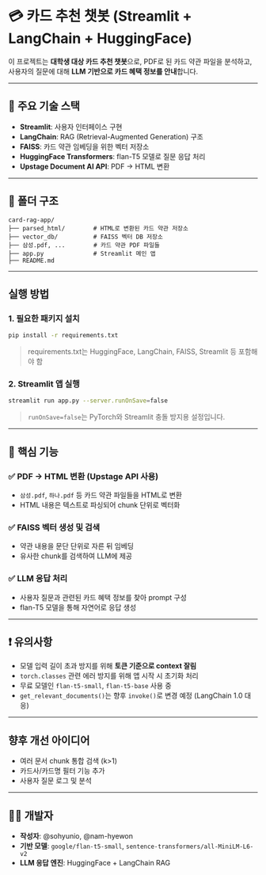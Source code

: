 # 💳 카드 추천 챗봇 (Streamlit + LangChain + HuggingFace)

이 프로젝트는 **대학생 대상 카드 추천 챗봇**으로, PDF로 된 카드 약관 파일을 분석하고, 사용자의 질문에 대해 **LLM 기반으로 카드 혜택 정보를 안내**합니다.

---

## 🔧 주요 기술 스택

- **Streamlit**: 사용자 인터페이스 구현
- **LangChain**: RAG (Retrieval-Augmented Generation) 구조
- **FAISS**: 카드 약관 임베딩을 위한 벡터 저장소
- **HuggingFace Transformers**: flan-T5 모델로 질문 응답 처리
- **Upstage Document AI API**: PDF → HTML 변환

---

## 📁 폴더 구조

```
card-rag-app/
├── parsed_html/        # HTML로 변환된 카드 약관 저장소
├── vector_db/          # FAISS 벡터 DB 저장소
├── 삼성.pdf, ...        # 카드 약관 PDF 파일들
├── app.py              # Streamlit 메인 앱
├── README.md
```

---

## 실행 방법

### 1. 필요한 패키지 설치

```bash
pip install -r requirements.txt
```

> requirements.txt는 HuggingFace, LangChain, FAISS, Streamlit 등 포함해야 함

### 2. Streamlit 앱 실행

```bash
streamlit run app.py --server.runOnSave=false
```

> `runOnSave=false`는 PyTorch와 Streamlit 충돌 방지용 설정입니다.

---

## 📌 핵심 기능

### ✅ PDF → HTML 변환 (Upstage API 사용)

- `삼성.pdf`, `하나.pdf` 등 카드 약관 파일들을 HTML로 변환
- HTML 내용은 텍스트로 파싱되어 chunk 단위로 벡터화

### ✅ FAISS 벡터 생성 및 검색

- 약관 내용을 문단 단위로 자른 뒤 임베딩
- 유사한 chunk를 검색하여 LLM에 제공

### ✅ LLM 응답 처리

- 사용자 질문과 관련된 카드 혜택 정보를 찾아 prompt 구성
- flan-T5 모델을 통해 자연어로 응답 생성

---

## ❗ 유의사항

- 모델 입력 길이 초과 방지를 위해 **토큰 기준으로 context 잘림**
- `torch.classes` 관련 에러 방지를 위해 앱 시작 시 초기화 처리
- 무료 모델인 `flan-t5-small`, `flan-t5-base` 사용 중
- `get_relevant_documents()`는 향후 `invoke()`로 변경 예정 (LangChain 1.0 대응)

---

## 향후 개선 아이디어

-  여러 문서 chunk 통합 검색 (k>1)
-  카드사/카드명 필터 기능 추가
-  사용자 질문 로그 및 분석

---

## 👨‍💻 개발자

- **작성자**: @sohyunio, @nam-hyewon
- **기반 모델**: `google/flan-t5-small`, `sentence-transformers/all-MiniLM-L6-v2`
- **LLM 응답 엔진**: HuggingFace + LangChain RAG


